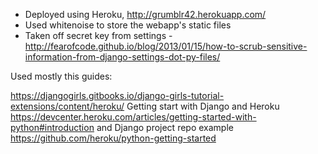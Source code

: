 - Deployed using Heroku, http://grumblr42.herokuapp.com/
- Used whitenoise to store the webapp's static files
- Taken off secret key from settings - http://fearofcode.github.io/blog/2013/01/15/how-to-scrub-sensitive-information-from-django-settings-dot-py-files/

Used mostly this guides:

https://djangogirls.gitbooks.io/django-girls-tutorial-extensions/content/heroku/
Getting start with Django and Heroku 
https://devcenter.heroku.com/articles/getting-started-with-python#introduction and Django project repo example https://github.com/heroku/python-getting-started

